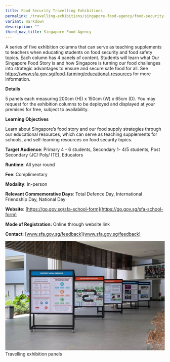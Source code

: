 ```yaml
---
title: Food Security Travelling Exhibitions
permalink: /travelling-exhibitions/singapore-food-agency/food-security-travelling-exhibitions/
variant: markdown
description: ""
third_nav_title: Singapore Food Agency
---
```

A series of five exhibition columns that can serve as teaching supplements to teachers when educating students on food security and food safety topics. Each column has 4 panels of content. Students will learn what Our Singapore Food Story is and how Singapore is turning our food challenges into strategic advantages to ensure and secure safe food for all. See https://www.sfa.gov.sg/food-farming/educational-resources for more information.

**Details**

5 panels each measuring 200cm (H)) x 150cm (W) x 65cm (D). You may request for the exhibition columns to be deployed and displayed at your premises for free, subject to availability.

**Learning Objectives**

Learn about Singapore’s food story and our food supply strategies through our educational resources, which can serve as teaching supplements for schools, and self-learning resources on food security topics.

**Target Audience**: Primary 4 - 6 students, Secondary 1- 4/5 students, Post Secondary (JC/ Poly/ ITE), Educators

**Runtime**: All year round

**Fee**: Complimentary

**Modality**: In-person

**Relevant Commemorative Days**: Total Defence Day, International Friendship Day, National Day

**Website**: [https://go.gov.sg/sfa-school-form](https://go.gov.sg/sfa-school-form)

**Mode of Registration:** Online through website link

**Contact**: [www.sfa.gov.sg/feedback](www.sfa.gov.sg/feedback)

![](/images/roving_exhibits.jpg)Travelling exhibition panels